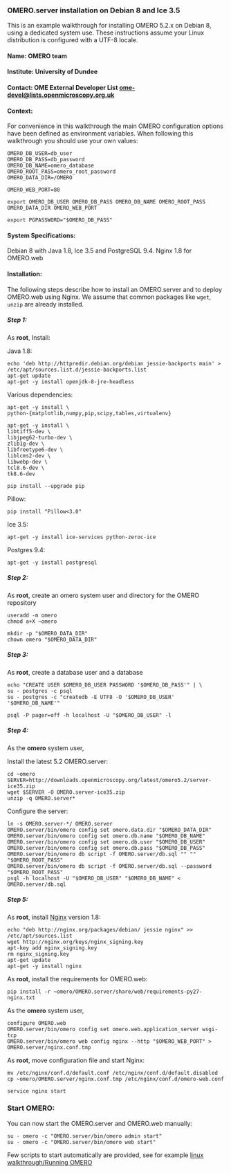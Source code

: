 ### OMERO.server installation on Debian 8 and Ice 3.5

This is an example walkthrough for installing OMERO 5.2.x on Debian 8, using a dedicated system use.
These instructions assume your Linux distribution is configured with a UTF-8 locale.

#### Name: OMERO team

#### Institute: University of Dundee

#### Contact: OME External Developer List <ome-devel@lists.openmicroscopy.org.uk>

#### Context:

For convenience in this walkthrough the main OMERO configuration options have been defined as environment variables. When following this walkthrough you should use your own values:
 
  	OMERO_DB_USER=db_user
	OMERO_DB_PASS=db_password
	OMERO_DB_NAME=omero_database
	OMERO_ROOT_PASS=omero_root_password
	OMERO_DATA_DIR=/OMERO

	OMERO_WEB_PORT=80

	export OMERO_DB_USER OMERO_DB_PASS OMERO_DB_NAME OMERO_ROOT_PASS OMERO_DATA_DIR OMERO_WEB_PORT

	export PGPASSWORD="$OMERO_DB_PASS"

#### System Specifications:

Debian 8 with Java 1.8, Ice 3.5 and PostgreSQL 9.4. Nginx 1.8 for OMERO.web

#### Installation:

The following steps describe how to install an OMERO.server and to deploy OMERO.web
using Nginx.
We assume that common packages like ``wget``, ``unzip`` are already installed.

##### Step 1:

As **root**, Install:

Java 1.8:

	echo 'deb http://httpredir.debian.org/debian jessie-backports main' > /etc/apt/sources.list.d/jessie-backports.list
	apt-get update
	apt-get -y install openjdk-8-jre-headless

Various dependencies:
	
	apt-get -y install \
	python-{matplotlib,numpy,pip,scipy,tables,virtualenv}

	apt-get -y install \
	libtiff5-dev \
	libjpeg62-turbo-dev \
	zlib1g-dev \
	libfreetype6-dev \
	liblcms2-dev \
	libwebp-dev \
	tcl8.6-dev \
	tk8.6-dev

	pip install --upgrade pip

Pillow: 
	
	pip install "Pillow<3.0"

Ice 3.5:

	apt-get -y install ice-services python-zeroc-ice

Postgres 9.4:

	apt-get -y install postgresql

##### Step 2:

As **root**, create an omero system user and directory for the OMERO repository

	useradd -m omero
	chmod a+X ~omero

	mkdir -p "$OMERO_DATA_DIR"
	chown omero "$OMERO_DATA_DIR"

##### Step 3:

As **root**, create a database user and a database

	echo "CREATE USER $OMERO_DB_USER PASSWORD '$OMERO_DB_PASS'" | \
    su - postgres -c psql
	su - postgres -c "createdb -E UTF8 -O '$OMERO_DB_USER' '$OMERO_DB_NAME'"

	psql -P pager=off -h localhost -U "$OMERO_DB_USER" -l

##### Step 4:

As the **omero** system user,

Install the latest 5.2 OMERO.server:

	cd ~omero
	SERVER=http://downloads.openmicroscopy.org/latest/omero5.2/server-ice35.zip
	wget $SERVER -O OMERO.server-ice35.zip
	unzip -q OMERO.server*


Configure the server:

	ln -s OMERO.server-*/ OMERO.server
	OMERO.server/bin/omero config set omero.data.dir "$OMERO_DATA_DIR"
	OMERO.server/bin/omero config set omero.db.name "$OMERO_DB_NAME"
	OMERO.server/bin/omero config set omero.db.user "$OMERO_DB_USER"
	OMERO.server/bin/omero config set omero.db.pass "$OMERO_DB_PASS"
	OMERO.server/bin/omero db script -f OMERO.server/db.sql "" "" "$OMERO_ROOT_PASS"
	OMERO.server/bin/omero db script -f OMERO.server/db.sql --password "$OMERO_ROOT_PASS"
	psql -h localhost -U "$OMERO_DB_USER" "$OMERO_DB_NAME" < OMERO.server/db.sql

##### Step 5:

As **root**, install [Nginx](https://www.nginx.com/resources/wiki/) version 1.8:

	echo "deb http://nginx.org/packages/debian/ jessie nginx" >> /etc/apt/sources.list
	wget http://nginx.org/keys/nginx_signing.key
	apt-key add nginx_signing.key
	rm nginx_signing.key
	apt-get update
	apt-get -y install nginx

As **root**, install the requirements for OMERO.web:

	pip install -r ~omero/OMERO.server/share/web/requirements-py27-nginx.txt

As the **omero** system user,

	configure OMERO.web
	OMERO.server/bin/omero config set omero.web.application_server wsgi-tcp
	OMERO.server/bin/omero web config nginx --http "$OMERO_WEB_PORT" > OMERO.server/nginx.conf.tmp

As **root**, move configuration file and start Nginx:

	mv /etc/nginx/conf.d/default.conf /etc/nginx/conf.d/default.disabled
	cp ~omero/OMERO.server/nginx.conf.tmp /etc/nginx/conf.d/omero-web.conf

	service nginx start

### Start OMERO:

You can now start the OMERO.server and OMERO.web manually:

	su - omero -c "OMERO.server/bin/omero admin start"
	su - omero -c "OMERO.server/bin/omero web start"

Few scripts to start automatically are provided, see for example
[linux walkthrough/Running OMERO](https://www.openmicroscopy.org/site/support/omero5.2/sysadmins/unix/server-linux-walkthrough.html)



